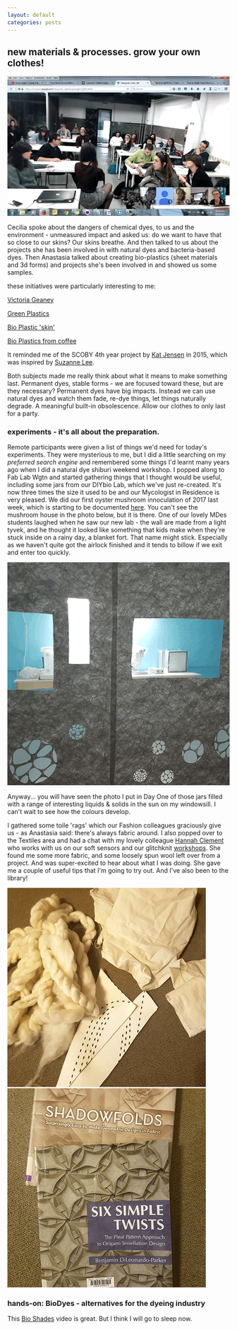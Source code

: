 ```yaml
---
layout: default
categories: posts
---
```

## new materials & processes. grow your own clothes!

![Day Two Begins](/images/2017-02-22-day-two/daytwobegins.png) 

Cecilia spoke about the dangers of chemical dyes, to us and the environment - unmeasured impact and asked us: do we want to have that so close to our skins? Our skins breathe. And then talked to us about the projects she has been involved in with natural dyes and bacteria-based dyes. Then Anastasia talked about creating bio-plastics (sheet materials and 3d forms) and projects she's been involved in and showed us some samples.  

these initiatives were particularly interesting to me:

[Victoria Geaney](http://www.victoriageaney.com/)

[Green Plastics](http://green-plastics.net/)

[Bio Plastic 'skin'](http://materiability.com/skin-2/)

[Bio Plastics from coffee](https://3dprintingindustry.com/news/bioplastics-made-coffee-orange-83241/)

It reminded me of the SCOBY 4th year project by [Kat Jensen](https://creative.massey.ac.nz/about/exposure-2015-end-of-year-exhibition/bdes-textiles/katerina-jensen) in 2015, which was inspired by 
[Suzanne Lee](http://www.naturalblaze.com/2016/04/the-woman-who-grows-her-own-kombucha-clothes.html).

Both subjects made me really think about what it means to make something last. Permanent dyes, stable forms - we are focused toward these, but are they necessary? Permanent dyes have big impacts. Instead we can use natural dyes and watch them fade, re-dye things, let things naturally degrade. A meaningful built-in obsolescence. Allow our clothes to only last for a party.

### experiments - it's all about the preparation.

Remote participants were given a list of things we'd need for today's experiments. They were mysterious to me, but I did a little searching on my *preferred search engine* and remembered some things I'd learnt many years ago when I did a natural dye shiburi weekend workshop. I popped along to Fab Lab Wgtn and started gathering things that I thought would be useful, including some jars from our DIYbio Lab, which we've just re-created. It's now three times the size it used to be and our Mycologist in Residence is very pleased. We did our first oyster mushroom innoculation of 2017 last week, which is starting to be documented [here](http://fablabwgtn.github.io/DIY-biolab/post/Jenga-rafts.html). You can't see the mushroom house in the photo below, but it is there. One of our lovely MDes students laughed when he saw our new lab - the wall are made from a light tyvek, and he thought it looked like something that kids make when they're stuck inside on a rainy day, a blanket fort. That name might stick. Especially as we haven't quite got the airlock finished and it tends to billow if we exit and enter too quickly.

![DIYbio Lab](/images/2017-02-22-day-two/diy-bio.png) 

Anyway... you will have seen the photo I put in Day One of those jars filled with a range of interesting liquids & solids in the sun on my windowsill. I can't wait to see how the colours develop. 

I gathered some toile 'rags' which our Fashion colleagues graciously give us - as Anastasia said: there's always fabric around. I also popped over to the Textiles area and had a chat with my lovely colleague [Hannah Clement](https://hannahclement.com/about/) who works with us on our soft sensors and our glitchknit [workshops](https://fablabwgtn.co.nz/events/). She found me some more fabric, and some loosely spun wool left over from a project. And was super-excited to hear about what I was doing. She gave me a couple of useful tips that I'm going to try out. And I've also been to the library! 

![Materials](/images/2017-02-22-day-two/materials.png)![Books](/images/2017-02-22-day-two/books.png)  

### hands-on: BioDyes - alternatives for the dyeing industry

This [Bio Shades](https://www.youtube.com/watch?v=HsD5VuH4Y7w&feature=youtu.be) video is great. But I think I will go to sleep now.

